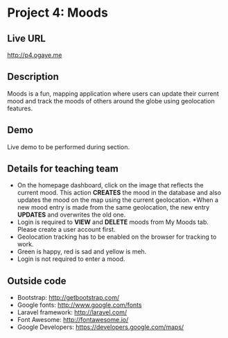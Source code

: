 # Project 4: Moods

## Live URL
<http://p4.ogaye.me>

## Description
Moods is a fun, mapping application where users can update their current mood and track the moods of others around the globe using geolocation features. 
## Demo
Live demo to be performed during section.

## Details for teaching team
* On the homepage dashboard, click on the image that reflects the current mood. This action **CREATES** the mood in the database and also updates the mood on the map using the current geolocation. 
*When a new mood entry is made from the same geolocation, the new entry **UPDATES** and overwrites the old one.
* Login is required to **VIEW** and **DELETE** moods from My Moods tab. Please create a user account first.
* Geolocation tracking has to be enabled on the browser for tracking to work. 
* Green is happy, red is sad and yellow is meh. 
* Login is not required to enter a mood.

## Outside code
* Bootstrap: http://getbootstrap.com/
* Google fonts: http://www.google.com/fonts
* Laravel framework: http://laravel.com/
* Font Awesome: http://fontawesome.io/
* Google Developers: https://developers.google.com/maps/

 
